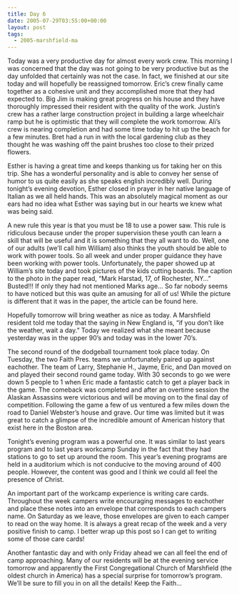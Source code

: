 ```yaml
---
title: Day 6
date: 2005-07-29T03:55:00+00:00
layout: post
tags:
  - 2005-marshfield-ma
---
```

Today was a very productive day for almost every work crew. This morning I was concerned that the day was not going to be very productive but as the day unfolded that certainly was not the case. In fact, we finished at our site today and will hopefully be reassigned tomorrow. Eric&#8217;s crew finally came together as a cohesive unit and they accomplished more that they had expected to. Big Jim is making great progress on his house and they have thoroughly impressed their resident with the quality of the work. Justin&#8217;s crew has a rather large construction project in building a large wheelchair ramp but he is optimistic that they will complete the work tomorrow. Ali&#8217;s crew is nearing completion and had some time today to hit up the beach for a few minutes. Bret had a run in with the local gardening club as they thought he was washing off the paint brushes too close to their prized flowers.

Esther is having a great time and keeps thanking us for taking her on this trip. She has a wonderful personality and is able to convey her sense of humor to us quite easily as she speaks english incredibly well. During tonight&#8217;s evening devotion, Esther closed in prayer in her native language of Italian as we all held hands. This was an absolutely magical moment as our ears had no idea what Esther was saying but in our hearts we knew what was being said.

A new rule this year is that you must be 18 to use a power saw. This rule is ridiculous because under the proper supervision these youth can learn a skill that will be useful and it is something that they all want to do. Well, one of our adults (we&#8217;ll call him William) also thinks the youth should be able to work with power tools. So all week and under proper guidance they have been working with power tools. Unfortunately, the paper showed up at William&#8217;s site today and took pictures of the kids cutting boards. The caption to the photo in the paper read, &#8220;Mark Harstad, 17, of Rochester, NY&#8230;&#8221; Busted!!! If only they had not mentioned Marks age&#8230; So far nobody seems to have noticed but this was quite an amusing for all of us! While the picture is different that it was in the paper, the article can be found here.

Hopefully tomorrow will bring weather as nice as today. A Marshfield resident told me today that the saying in New England is, &#8220;if you don&#8217;t like the weather, wait a day.&#8221; Today we realized what she meant because yesterday was in the upper 90&#8217;s and today was in the lower 70&#8217;s.

The second round of the dodgeball tournament took place today. On Tuesday, the two Faith Pres. teams we unfortunately paired up against eachother. The team of Larry, Stephanie H., Jayme, Eric, and Dan moved on and played their second round game today. With 30 seconds to go we were down 5 people to 1 when Eric made a fantastic catch to get a player back in the game. The comeback was completed and after an overtime session the Alaskan Assassins were victorious and will be moving on to the final day of competition. Following the game a few of us ventured a few miles down the road to Daniel Webster&#8217;s house and grave. Our time was limited but it was great to catch a glimpse of the incredible amount of American history that exist here in the Boston area.

Tonight&#8217;s evening program was a powerful one. It was similar to last years program and to last years workcamp Sunday in the fact that they had stations to go to set up around the room. This year&#8217;s evening programs are held in a auditorium which is not conducive to the moving around of 400 people. However, the content was good and I think we could all feel the presence of Christ.

An important part of the workcamp experience is writing care cards. Throughout the week campers write encouraging messages to eachother and place these notes into an envelope that corresponds to each campers name. On Saturday as we leave, those envelopes are given to each camper to read on the way home. It is always a great recap of the week and a very positive finish to camp. I better wrap up this post so I can get to writing some of those care cards!

Another fantastic day and with only Friday ahead we can all feel the end of camp approaching. Many of our residents will be at the evening service tomorrow and apparently the First Congregational Church of Marshfield (the oldest church in America) has a special surprise for tomorrow&#8217;s program. We&#8217;ll be sure to fill you in on all the details! Keep the Faith&#8230;